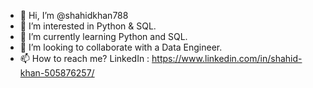 - 👋 Hi, I’m @shahidkhan788
- 👀 I’m interested in Python & SQL.
- 🌱 I’m currently learning Python and SQL.
- 💞️ I’m looking to collaborate with a Data Engineer.
- 📫 How to reach me? LinkedIn : https://www.linkedin.com/in/shahid-khan-505876257/

<!---
shahidkhan788/shahidkhan788 is a ✨ special ✨ repository because its `README.md` (this file) appears on your GitHub profile.
You can click the Preview link to take a look at your changes.
--->
